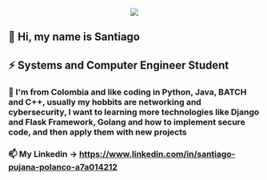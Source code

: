 <p align="center">
  <img src="https://gfycat.com/dependabletartiberianmidwifetoad">
</p>

## 👋 Hi, my name is Santiago

## ⚡ Systems and Computer Engineer Student

### 👯 I'm from Colombia and like coding in Python, Java, BATCH and C++, usually my hobbits are networking and cybersecurity, I want to learning more technologies like Django and Flask Framework, Golang and how to implement secure code, and then apply them with new projects

### 📫 My Linkedin -> https://www.linkedin.com/in/santiago-pujana-polanco-a7a014212

